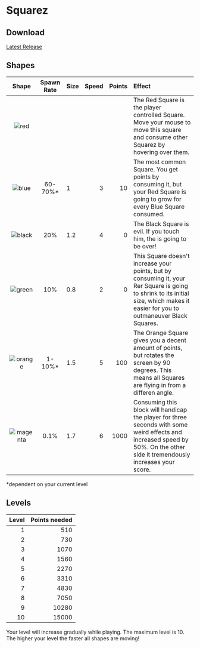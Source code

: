 # Squarez

## Download
[Latest Release](https://github.com/njank/Squarez/releases/latest)

## Shapes
| Shape                                              | Spawn Rate | Size | Speed | Points | Effect |
|:--------------------------------------------------:|:----------:|:-----| -----:|-------:|:-------|
|![red](http://njank.at/squarez/wiki/red.png)        |            |      |       |        | The Red Square is the player controlled Square. Move your mouse to move this square and consume other Squarez by hovering over them. |
|![blue](http://njank.at/squarez/wiki/blue.png)      |   60-70%*  |  1   |   3   |    10  | The most common Square. You get points by consuming it, but your Red Square is going to grow for every Blue Square consumed. |
|![black](http://njank.at/squarez/wiki/black.png)    |   20%      |  1.2 |   4   |     0  | The Black Square is evil. If you touch him, the is going to be over! |
|![green](http://njank.at/squarez/wiki/green.png)    |   10%      |  0.8 |   2   |     0  | This Square doesn't increase your points, but by consuming it, your Rer Square is going to shrink to its initial size, which makes it easier for you to outmaneuver Black Squares. |
|![orange](http://njank.at/squarez/wiki/orange.png)  |   1-10%*   |  1.5 |   5   |   100  | The Orange Square gives you a decent amount of points, but rotates the screen by 90 degrees. This means all Squares are flying in from a differen angle. |
|![magenta](http://njank.at/squarez/wiki/magenta.png)|   0.1%     |  1.7 |   6   |  1000  | Consuming this block will handicap the player for three seconds with some weird effects and increased speed by 50%. On the other side it tremendously increases your score. |
*dependent on your current level

## Levels
| Level | Points needed |
|-----:|-----:|
|1  |510  |
|2  |730  |
|3  |1070 |
|4  |1560 |
|5  |2270 |
|6  |3310 |
|7  |4830 |
|8  |7050 |
|9  |10280|
|10 |15000|
Your level will increase gradually while playing. The maximum level is 10.
The higher your level the faster all shapes are moving!
